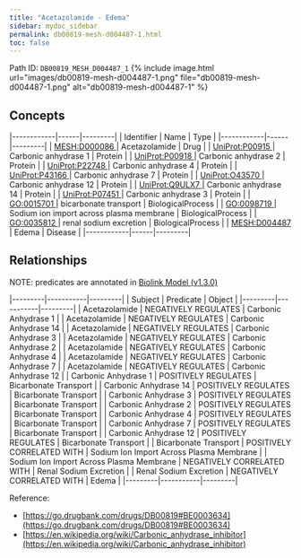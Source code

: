 ```yaml
---
title: "Acetazolamide - Edema"
sidebar: mydoc_sidebar
permalink: db00819-mesh-d004487-1.html
toc: false 
---
```



Path ID: `DB00819_MESH_D004487_1`
{% include image.html url="images/db00819-mesh-d004487-1.png" file="db00819-mesh-d004487-1.png" alt="db00819-mesh-d004487-1" %}

## Concepts

|------------|------|---------|
| Identifier | Name | Type    |
|------------|------|---------|
| <a href="https://identifiers.org/MESH:D000086">MESH:D000086 </a> | Acetazolamide | Drug |
| <a href="https://identifiers.org/UniProt:P00915">UniProt:P00915 </a> | Carbonic anhydrase 1 | Protein |
| <a href="https://identifiers.org/UniProt:P00918">UniProt:P00918 </a> | Carbonic anhydrase 2 | Protein |
| <a href="https://identifiers.org/UniProt:P22748">UniProt:P22748 </a> | Carbonic anhydrase 4 | Protein |
| <a href="https://identifiers.org/UniProt:P43166">UniProt:P43166 </a> | Carbonic anhydrase 7 | Protein |
| <a href="https://identifiers.org/UniProt:O43570">UniProt:O43570 </a> | Carbonic anhydrase 12 | Protein |
| <a href="https://identifiers.org/UniProt:Q9ULX7">UniProt:Q9ULX7 </a> | Carbonic anhydrase 14 | Protein |
| <a href="https://identifiers.org/UniProt:P07451">UniProt:P07451 </a> | Carbonic anhydrase 3 | Protein |
| <a href="https://identifiers.org/GO:0015701">GO:0015701 </a> | bicarbonate transport | BiologicalProcess |
| <a href="https://identifiers.org/GO:0098719">GO:0098719 </a> | Sodium ion import across plasma membrane | BiologicalProcess |
| <a href="https://identifiers.org/GO:0035812">GO:0035812 </a> | renal sodium excretion | BiologicalProcess |
| <a href="https://identifiers.org/MESH:D004487">MESH:D004487 </a> | Edema | Disease |
|------------|------|---------|

## Relationships


NOTE: predicates are annotated in <a href="https://github.com/biolink/biolink-model/releases/tag/v1.3.0">Biolink Model (v1.3.0)</a>

|---------|-----------|---------|
| Subject | Predicate | Object  |
|---------|-----------|---------|
| Acetazolamide | NEGATIVELY REGULATES | Carbonic Anhydrase 1 |
| Acetazolamide | NEGATIVELY REGULATES | Carbonic Anhydrase 14 |
| Acetazolamide | NEGATIVELY REGULATES | Carbonic Anhydrase 3 |
| Acetazolamide | NEGATIVELY REGULATES | Carbonic Anhydrase 2 |
| Acetazolamide | NEGATIVELY REGULATES | Carbonic Anhydrase 4 |
| Acetazolamide | NEGATIVELY REGULATES | Carbonic Anhydrase 7 |
| Acetazolamide | NEGATIVELY REGULATES | Carbonic Anhydrase 12 |
| Carbonic Anhydrase 1 | POSITIVELY REGULATES | Bicarbonate Transport |
| Carbonic Anhydrase 14 | POSITIVELY REGULATES | Bicarbonate Transport |
| Carbonic Anhydrase 3 | POSITIVELY REGULATES | Bicarbonate Transport |
| Carbonic Anhydrase 2 | POSITIVELY REGULATES | Bicarbonate Transport |
| Carbonic Anhydrase 4 | POSITIVELY REGULATES | Bicarbonate Transport |
| Carbonic Anhydrase 7 | POSITIVELY REGULATES | Bicarbonate Transport |
| Carbonic Anhydrase 12 | POSITIVELY REGULATES | Bicarbonate Transport |
| Bicarbonate Transport | POSITIVELY CORRELATED WITH | Sodium Ion Import Across Plasma Membrane |
| Sodium Ion Import Across Plasma Membrane | NEGATIVELY CORRELATED WITH | Renal Sodium Excretion |
| Renal Sodium Excretion | NEGATIVELY CORRELATED WITH | Edema |
|---------|-----------|---------|

Reference: 
  - [https://go.drugbank.com/drugs/DB00819#BE0003634](https://go.drugbank.com/drugs/DB00819#BE0003634)
  - [https://en.wikipedia.org/wiki/Carbonic_anhydrase_inhibitor](https://en.wikipedia.org/wiki/Carbonic_anhydrase_inhibitor)
